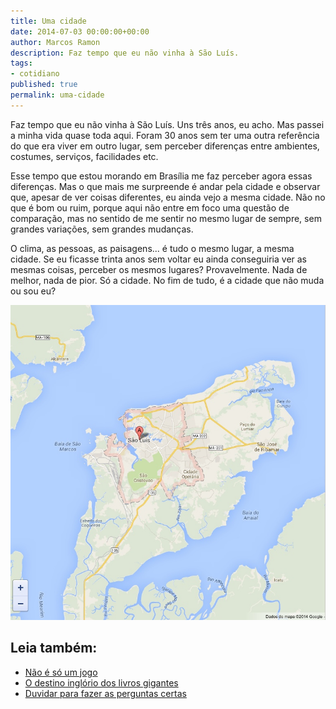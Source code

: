 ```yaml
---
title: Uma cidade
date: 2014-07-03 00:00:00+00:00
author: Marcos Ramon
description: Faz tempo que eu não vinha à São Luís.
tags:
- cotidiano
published: true
permalink: uma-cidade
---
```

Faz tempo que eu não vinha à São Luís. Uns três anos, eu acho. Mas passei a minha vida quase toda aqui. Foram 30 anos sem ter uma outra referência do que era viver em outro lugar, sem perceber diferenças entre ambientes, costumes, serviços, facilidades etc.
  
Esse tempo que estou morando em Brasília me faz perceber agora  essas diferenças. Mas o que mais me surpreende é andar pela cidade e observar que, apesar de ver coisas diferentes, eu ainda vejo a mesma cidade. Não no que é bom ou ruim, porque aqui não entre em foco uma questão de comparação, mas no sentido de me sentir no mesmo lugar de sempre, sem grandes variações, sem grandes mudanças.
          
O clima, as pessoas, as paisagens... é tudo o mesmo lugar, a mesma cidade. Se eu ficasse trinta anos sem voltar eu ainda conseguiria ver as mesmas coisas, perceber os mesmos lugares? Provavelmente. Nada de melhor, nada de pior. Só a cidade. No fim de tudo, é a cidade que não muda ou sou eu?

<img src="/assets/img/saoluis.jpg"><div class="leia-tambem" markdown="1">
## Leia também:

- <a href="/nao-e-so-um-jogo">Não é só um jogo</a>
- <a href="/o-destino-inglorio-dos-livros-gigantes">O destino inglório dos livros gigantes</a>
- <a href="/duvidar-para-fazer-as-perguntas-certas">Duvidar para fazer as perguntas certas</a>
</div>